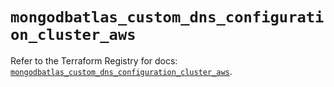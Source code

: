 # `mongodbatlas_custom_dns_configuration_cluster_aws`

Refer to the Terraform Registry for docs: [`mongodbatlas_custom_dns_configuration_cluster_aws`](https://registry.terraform.io/providers/mongodb/mongodbatlas/1.31.0/docs/resources/custom_dns_configuration_cluster_aws).
